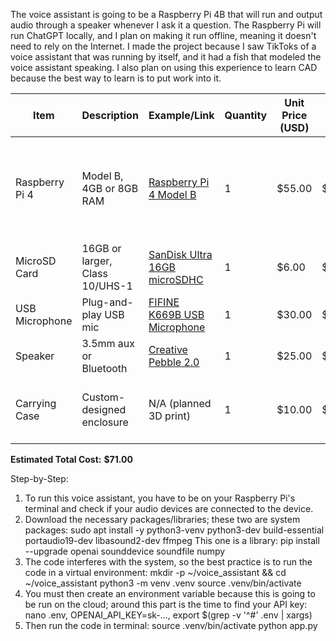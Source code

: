 The voice assistant is going to be a Raspberry Pi 4B that will run and output audio through a speaker whenever I ask it a question. The Raspberry Pi will run ChatGPT locally, and I plan on making it run offline, meaning it doesn't need to rely on the Internet.
I made the project because I saw TikToks of a voice assistant that was running by itself, and it had a fish that modeled the voice assistant speaking. I also plan on using this experience to learn CAD because the best way to learn is to put work into it.


| Item | Description | Example/Link | Quantity | Unit Price (USD) | Total Price (USD) | Notes |
|------|-------------|--------------|----------|------------------|-------------------|-------|
| Raspberry Pi 4 | Model B, 4GB or 8GB RAM | [Raspberry Pi 4 Model B](https://www.raspberrypi.com/products/raspberry-pi-4-model-b/) | 1 | $55.00 | $55.00 | Main single-board computer; I already have a Raspberry Pi|
| MicroSD Card | 16GB or larger, Class 10/UHS-1 | [SanDisk Ultra 16GB microSDHC](https://www.sandisk.com/home/memory-cards/microsd-cards/ultra-microsd) | 1 | $6.00 | $6.00 | Holds OS and files |
| USB Microphone | Plug-and-play USB mic | [FIFINE K669B USB Microphone](https://fifinemicrophone.com/) | 1 | $30.00 | $30.00 | For voice input |
| Speaker | 3.5mm aux or Bluetooth | [Creative Pebble 2.0](https://www.creative.com/p/speakers/creative-pebble) | 1 | $25.00 | $25.00 | Audio output |
| Carrying Case | Custom-designed enclosure | N/A (planned 3D print) | 1 | $10.00 | $10.00 | Designed for portability and protection |
**Estimated Total Cost:** **$71.00**

Step-by-Step: 
1. To run this voice assistant, you have to be on your Raspberry Pi's terminal and check if your audio devices are connected to the device.
2. Download the necessary packages/libraries; these two are system packages: sudo apt install -y python3-venv python3-dev build-essential \
  portaudio19-dev libasound2-dev ffmpeg
This one is a library: pip install --upgrade openai sounddevice soundfile numpy
4. The code interferes with the system, so the best practice is to run the code in a virtual environment: mkdir -p ~/voice_assistant && cd ~/voice_assistant
python3 -m venv .venv
source .venv/bin/activate
5. You must then create an environment variable because this is going to be run on the cloud; around this part is the time to find your API key: nano .env, OPENAI_API_KEY=sk-..., export $(grep -v '^#' .env | xargs)
6. Then run the code in terminal: source .venv/bin/activate
python app.py


